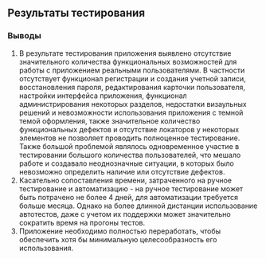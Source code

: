 ## Результаты тестирования
   ### Выводы
   1. В результате тестирования приложения выявлено отсутствие значительного количества функциональных возможностей для работы с приложением реальными пользователями. В частности отсутствует функционал регистрации и создания учетной записи, восстановления пароля, редактирования карточки пользователя, настройки интерфейса приложения, функционал администрирования некоторых разделов, недостатки визаульных решений и невозможности использования приложения с темной темой оформления, также значительное количество функциональных дефектов и отсутствие локаторов у некоторых элементов не позволяет проводить полноценное тестирование. Также большой проблемой являлось одновременное участие в тестировании большого количества пользователей, что мешало работе и создавало неоднозначные ситуации, в которых было невозможно определить наличие или отсутствие дефектов.
   2. Касательно сопоставления времени, затраченного на ручное тестирование и автоматизацию - на ручное тестирование может быть потрачено не более 4 дней, для автоматизации требуется больше месяца. Однако на более длинной дистанции использование автотестов, даже с учетом их поддержки может значительно сократить время на прогоны тестов.
   3. Приложение необходимо полностью переработать, чтобы обеспечить хотя бы минимальную целесообразность его использования.
   